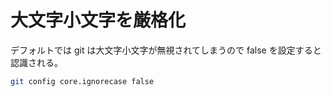 # 大文字小文字を厳格化

デフォルトでは git は大文字小文字が無視されてしまうので false を設定すると認識される。

```sh
git config core.ignorecase false
```
